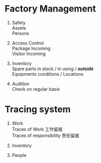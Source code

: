 # Factory Management

1. Safety <br>
    Assets <br>
    Persons <br>

3. Access Control <br>
    Package Incoming <br>
    Visitor Incoming <br>

4. Inventory <br>
    Spare parts in stock / in using / ***outside*** <br>
    Equipments conditions / Locations <br>

5. Audition <br>
    Check on regular basis <br>


# Tracing system

1. Work  <br>
    Traces of Work 工作留痕 <br>
    Traces of responsibility 责任留痕 <br>
   
2. Inventory
   
3. People
